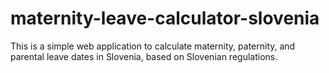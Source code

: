 # maternity-leave-calculator-slovenia
This is a simple web application to calculate maternity, paternity, and parental leave dates in Slovenia, based on Slovenian regulations. 
